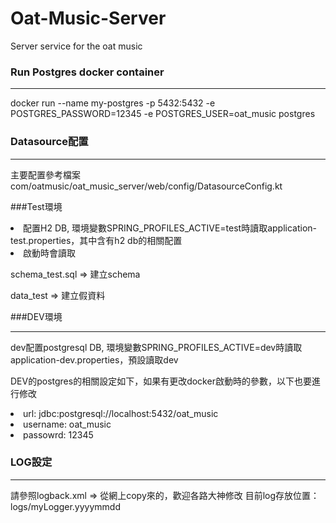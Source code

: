 # Oat-Music-Server

Server service for the oat music

### Run Postgres docker container
<hr>
docker run --name my-postgres  -p 5432:5432 -e POSTGRES_PASSWORD=12345 -e POSTGRES_USER=oat_music postgres


### Datasource配置
<hr>
主要配置參考檔案com/oatmusic/oat_music_server/web/config/DatasourceConfig.kt

###Test環境
<li>配置H2 DB, 環境變數SPRING_PROFILES_ACTIVE=test時讀取application-test.properties，其中含有h2 db的相關配置
<li>啟動時會讀取
    <p>schema_test.sql => 建立schema</p>
    <p>data_test       => 建立假資料</p>
</li>


###DEV環境
<hr>
dev配置postgresql DB, 環境變數SPRING_PROFILES_ACTIVE=dev時讀取application-dev.properties，預設讀取dev

DEV的postgres的相關設定如下，如果有更改docker啟動時的參數，以下也要進行修改
<li>url: jdbc:postgresql://localhost:5432/oat_music</li>
<li>username: oat_music</li>
<li>passowrd: 12345</li>

### LOG設定
<hr>
請參照logback.xml => 從網上copy來的，歡迎各路大神修改
目前log存放位置：logs/myLogger.yyyymmdd

